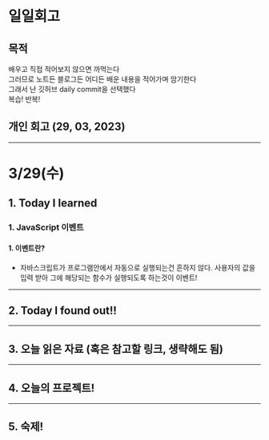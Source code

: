 # 일일회고

## 목적
배우고 직접 적어보지 않으면 까먹는다   
그러므로 노트든 블로그든 어디든 배운 내용을 적어가며 암기한다   
그래서 난 깃허브 daily commit을 선택했다   
복습! 반복!

## 개인 회고 (29, 03, 2023)
- - - -
# 3/29(수)

## 1. Today I learned
### 1. JavaScript 이벤트
#### 1. 이벤트란?
  * 자바스크립트가 프로그램안에서 자동으로 실행되는건 흔하지 않다. 사용자의 값을 입력 받아 그에 해당되는 함수가 실행되도록 하는것이 이벤트!
- - - -
## 2. Today I found out!!
- - - -
## 3. 오늘 읽은 자료 (혹은 참고할 링크, 생략해도 됨)
- - - -
## 4. 오늘의 프로젝트!
- - - -
## 5. 숙제!


